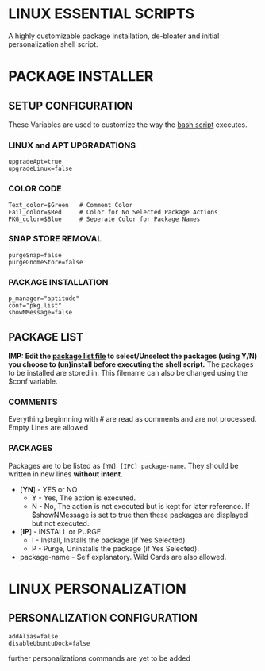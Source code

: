 # LINUX ESSENTIAL SCRIPTS
A highly customizable package installation, de-bloater and initial personalization shell script.

# PACKAGE INSTALLER

## SETUP CONFIGURATION
These Variables are used to customize the way the [bash script](Package%20Installer/install.sh) executes.

### LINUX and APT UPGRADATIONS
    upgradeApt=true
    upgradeLinux=false

### COLOR CODE
    Text_color=$Green   # Comment Color
    Fail_color=$Red     # Color for No Selected Package Actions
    PKG_color=$Blue     # Seperate Color for Package Names

### SNAP STORE REMOVAL
    purgeSnap=false
    purgeGnomeStore=false

### PACKAGE INSTALLATION
    p_manager="aptitude"
    conf="pkg.list"
    showNMessage=false

## PACKAGE LIST
**IMP: Edit the [package list file](Package%20Installer/pkg.list) to select/Unselect the packages (using Y/N) you choose to (un)install before executing the shell script.** The packages to be installed are stored in. This filename can also be changed using the $conf variable.

### COMMENTS
Everything beginnning with \# are read as comments and are not processed.
Empty Lines are allowed

### PACKAGES
Packages are to be listed as `[YN] [IPC] package-name`. They should be written in new lines **without intent**.

* [**YN**] - YES or NO
  * Y - Yes, The action is executed.
  * N - No,  The action is not executed but is kept for later reference. If $showNMessage is set to true then these packages are displayed but not executed.
* [**IP**] - INSTALL or PURGE
  * I - Install, Installs the package (if Yes Selected).
  * P - Purge, Uninstalls the package (if Yes Selected).
* package-name - Self explanatory. Wild Cards are also allowed.



# LINUX PERSONALIZATION

## PERSONALIZATION CONFIGURATION
    addAlias=false
    disableUbuntuDock=false
further personalizations commands are yet to be added
